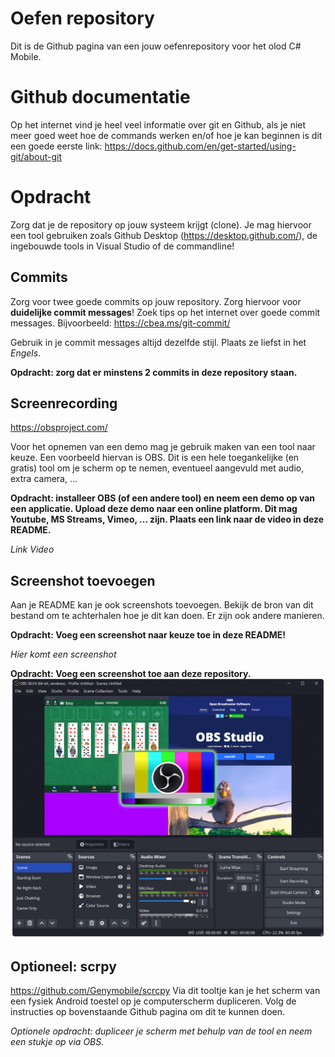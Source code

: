 # Oefen repository
Dit is de Github pagina van een jouw oefenrepository voor het olod C# Mobile.

# Github documentatie
Op het internet vind je heel veel informatie over git en Github, als je niet meer goed weet hoe de commands werken en/of hoe je kan beginnen is dit een goede eerste link: 
https://docs.github.com/en/get-started/using-git/about-git

# Opdracht
Zorg dat je de repository op jouw systeem krijgt (clone). Je mag hiervoor een tool gebruiken zoals Github Desktop (https://desktop.github.com/), de ingebouwde tools in Visual Studio of de commandline!

## Commits
Zorg voor twee goede commits op jouw repository. Zorg hiervoor voor **duidelijke commit messages**!
Zoek tips op het internet over goede commit messages. Bijvoorbeeld: https://cbea.ms/git-commit/

Gebruik in je commit messages altijd dezelfde stijl. Plaats ze liefst in het *Engels*. 

**Opdracht: zorg dat er minstens 2 commits in deze repository staan.**

## Screenrecording
https://obsproject.com/

Voor het opnemen van een demo mag je gebruik maken van een tool naar keuze. 
Een voorbeeld hiervan is OBS. Dit is een hele toegankelijke (en gratis) tool om je scherm op te nemen, eventueel aangevuld met audio, extra camera, ...

**Opdracht: installeer OBS (of een andere tool) en neem een demo op van een applicatie. Upload deze demo naar een online platform. Dit mag Youtube, MS Streams, Vimeo, ... zijn. Plaats een link naar de video in deze README.**

*Link Video*

## Screenshot toevoegen
Aan je README kan je ook screenshots toevoegen. Bekijk de bron van dit bestand om te achterhalen hoe je dit kan doen. Er zijn ook andere manieren. 

**Opdracht: Voeg een screenshot naar keuze toe in deze README!**

*Hier komt een screenshot*

**Opdracht: Voeg een screenshot toe aan deze repository.**
![Alt text](/screenshots/obs.png?raw=true "OBS Screenshot")

## Optioneel: scrpy
https://github.com/Genymobile/scrcpy
Via dit tooltje kan je het scherm van een fysiek Android toestel op je computerscherm dupliceren. 
Volg de instructies op bovenstaande Github pagina om dit te kunnen doen. 

*Optionele opdracht: dupliceer je scherm met behulp van de tool en neem een stukje op via OBS.*

